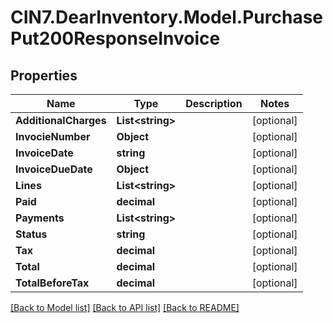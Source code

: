 # CIN7.DearInventory.Model.PurchasePut200ResponseInvoice

## Properties

| Name                  | Type                   | Description | Notes      |
| --------------------- | ---------------------- | ----------- | ---------- |
| **AdditionalCharges** | **List&lt;string&gt;** |             | [optional] |
| **InvocieNumber**     | **Object**             |             | [optional] |
| **InvoiceDate**       | **string**             |             | [optional] |
| **InvoiceDueDate**    | **Object**             |             | [optional] |
| **Lines**             | **List&lt;string&gt;** |             | [optional] |
| **Paid**              | **decimal**            |             | [optional] |
| **Payments**          | **List&lt;string&gt;** |             | [optional] |
| **Status**            | **string**             |             | [optional] |
| **Tax**               | **decimal**            |             | [optional] |
| **Total**             | **decimal**            |             | [optional] |
| **TotalBeforeTax**    | **decimal**            |             | [optional] |

[[Back to Model list]](../README.md#documentation-for-models) [[Back to API list]](../README.md#documentation-for-api-endpoints) [[Back to README]](../README.md)
